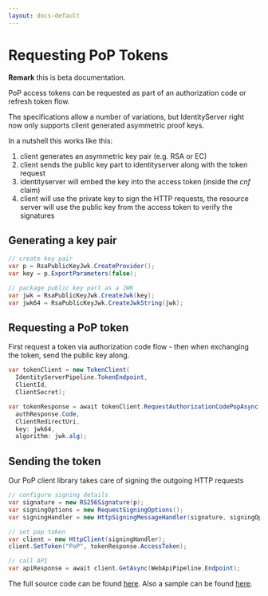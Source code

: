 ```yaml
---
layout: docs-default
---
```


# Requesting PoP Tokens

**Remark** this is beta documentation.

PoP access tokens can be requested as part of an authorization code or refresh token flow.

The specifications allow a number of variations, but IdentityServer right now only supports client generated
asymmetric proof keys.

In a nutshell this works like this:

1. client generates an asymmetric key pair (e.g. RSA or EC)
2. client sends the public key part to identityserver along with the token request
3. identityserver will embed the key into the access token (inside the *cnf* claim)
4. client will use the private key to sign the HTTP requests, the resource server will use the public key from the
access token to verify the signatures

## Generating a key pair

```csharp
// create key pair
var p = RsaPublicKeyJwk.CreateProvider();
var key = p.ExportParameters(false);

// package public key part as a JWK
var jwk = RsaPublicKeyJwk.CreateJwk(key);
var jwk64 = RsaPublicKeyJwk.CreateJwkString(jwk);
```

## Requesting a PoP token

First request a token via authorization code flow - then when exchanging the token, send the public key along.

```csharp
var tokenClient = new TokenClient(
  IdentityServerPipeline.TokenEndpoint, 
  ClientId, 
  ClientSecret);

var tokenResponse = await tokenClient.RequestAuthorizationCodePopAsync(
  authResponse.Code,
  ClientRedirectUri,
  key: jwk64,
  algorithm: jwk.alg);
```

## Sending the token

Our PoP client library takes care of signing the outgoing HTTP requests

```csharp
// configure signing details
var signature = new RS256Signature(p);
var signingOptions = new RequestSigningOptions();
var signingHandler = new HttpSigningMessageHandler(signature, signingOptions);

// set pop token
var client = new HttpClient(signingHandler);
client.SetToken("PoP", tokenResponse.AccessToken);

// call API
var apiResponse = await client.GetAsync(WebApiPipeline.Endpoint);
```

The full source code can be found [here](https://github.com/IdentityModel/IdentityModel.Owin.PopAuthentication/blob/dev/src/IdentityModel.Owin.PopAuthentication.Tests/IntegrationTests/IdSvr_Client_And_WebApi_Integration/PopTests.cs).
Also a sample can be found [here](https://github.com/IdentityServer/IdentityServer3.Samples/tree/dev/source/Clients/WpfOidcClientPop).
